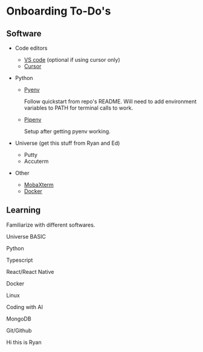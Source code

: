 # Onboarding To-Do's

## Software

- Code editors
  - [VS code](https://code.visualstudio.com/) (optional if using cursor only)
  - [Cursor](https://www.cursor.com/)
- Python
  - [Pyenv](https://github.com/pyenv-win/pyenv-win)

    Follow quickstart from repo's README.  Will need to add environment variables to PATH for terminal calls to work.

  - [Pipenv](https://pipenv.pypa.io/en/latest/installation.html)

    Setup after getting pyenv working.

- Universe (get this stuff from Ryan and Ed)
  - Putty
  - Accuterm
- Other
  - [MobaXterm](https://mobaxterm.mobatek.net/)
  - [Docker](https://www.docker.com/)

## Learning
Familiarize with different softwares.

Universe BASIC

Python

Typescript

React/React Native

Docker

Linux

Coding with AI

MongoDB

Git/Github


Hi this is Ryan